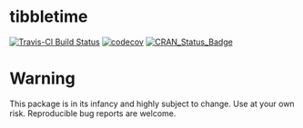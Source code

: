 
<!-- README.md is generated from README.Rmd. Please edit that file -->
tibbletime
==========

[![Travis-CI Build Status](https://travis-ci.org/business-science/tibbletime.svg?branch=master)](https://travis-ci.org/business-science/tibbletime.svg?branch=master) [![codecov](https://codecov.io/gh/business-science/tibbletime/branch/master/graph/badge.svg)](https://codecov.io/gh/business-science/tibbletime) [![CRAN\_Status\_Badge](http://www.r-pkg.org/badges/version/tibbletime)](https://cran.r-project.org/package=tibbletime)

Warning
=======

This package is in its infancy and highly subject to change. Use at your own risk. Reproducible bug reports are welcome.
